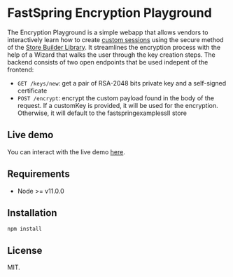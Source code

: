 # FastSpring Encryption Playground

The Encryption Playground is a simple webapp that allows vendors to interactively learn how to create [custom sessions](https://fastspring.com/docs/passing-sensitive-data-with-secure-requests/) using the secure method of the [Store Builder Library](https://fastspring.com/docs/store-builder-library/). It streamlines the encryption process with the help of a Wizard that walks the user through the key creation steps.
The backend consists of two open endpoints that be used indepent of the frontend:
- `GET /keys/new`: get a pair of RSA-2048 bits private key and a self-signed certificate
- `POST /encrypt`: encrypt the custom payload found in the body of the request. If a customKey is provided, it will be used for the encryption. Otherwise, it will default to the fastspringexamplessII store

## Live demo
You can interact with the live demo [here](https://fs-encryption.herokuapp.com/).

## Requirements

- Node >= v11.0.0

## Installation
```
npm install
```

## License

MIT.

